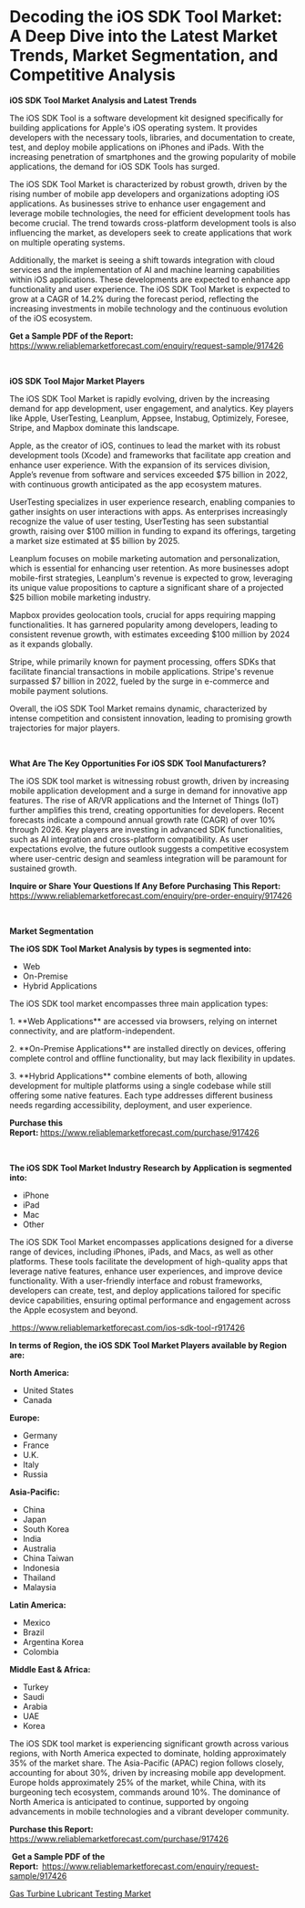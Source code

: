 <p><h1>Decoding the iOS SDK Tool Market: A Deep Dive into the Latest Market Trends, Market Segmentation, and Competitive Analysis</h1></p><p><strong>iOS SDK Tool Market Analysis and Latest Trends</strong></p>
<p><p>The iOS SDK Tool is a software development kit designed specifically for building applications for Apple's iOS operating system. It provides developers with the necessary tools, libraries, and documentation to create, test, and deploy mobile applications on iPhones and iPads. With the increasing penetration of smartphones and the growing popularity of mobile applications, the demand for iOS SDK Tools has surged.</p><p>The iOS SDK Tool Market is characterized by robust growth, driven by the rising number of mobile app developers and organizations adopting iOS applications. As businesses strive to enhance user engagement and leverage mobile technologies, the need for efficient development tools has become crucial. The trend towards cross-platform development tools is also influencing the market, as developers seek to create applications that work on multiple operating systems.</p><p>Additionally, the market is seeing a shift towards integration with cloud services and the implementation of AI and machine learning capabilities within iOS applications. These developments are expected to enhance app functionality and user experience. The iOS SDK Tool Market is expected to grow at a CAGR of 14.2% during the forecast period, reflecting the increasing investments in mobile technology and the continuous evolution of the iOS ecosystem.</p></p>
<p><strong>Get a Sample PDF of the Report:&nbsp;</strong> <a href="https://www.reliablemarketforecast.com/enquiry/request-sample/917426?utm_campaign=3283&utm_medium=2&utm_source=Github&utm_content=ia&utm_term=07032025&utm_id=ios-sdk-tool">https://www.reliablemarketforecast.com/enquiry/request-sample/917426</a></p>
<p>&nbsp;</p>
<p><strong>iOS SDK Tool Major Market Players</strong></p>
<p><p>The iOS SDK Tool Market is rapidly evolving, driven by the increasing demand for app development, user engagement, and analytics. Key players like Apple, UserTesting, Leanplum, Appsee, Instabug, Optimizely, Foresee, Stripe, and Mapbox dominate this landscape.</p><p>Apple, as the creator of iOS, continues to lead the market with its robust development tools (Xcode) and frameworks that facilitate app creation and enhance user experience. With the expansion of its services division, Apple’s revenue from software and services exceeded $75 billion in 2022, with continuous growth anticipated as the app ecosystem matures.</p><p>UserTesting specializes in user experience research, enabling companies to gather insights on user interactions with apps. As enterprises increasingly recognize the value of user testing, UserTesting has seen substantial growth, raising over $100 million in funding to expand its offerings, targeting a market size estimated at $5 billion by 2025.</p><p>Leanplum focuses on mobile marketing automation and personalization, which is essential for enhancing user retention. As more businesses adopt mobile-first strategies, Leanplum's revenue is expected to grow, leveraging its unique value propositions to capture a significant share of a projected $25 billion mobile marketing industry.</p><p>Mapbox provides geolocation tools, crucial for apps requiring mapping functionalities. It has garnered popularity among developers, leading to consistent revenue growth, with estimates exceeding $100 million by 2024 as it expands globally.</p><p>Stripe, while primarily known for payment processing, offers SDKs that facilitate financial transactions in mobile applications. Stripe's revenue surpassed $7 billion in 2022, fueled by the surge in e-commerce and mobile payment solutions.</p><p>Overall, the iOS SDK Tool Market remains dynamic, characterized by intense competition and consistent innovation, leading to promising growth trajectories for major players.</p></p>
<p>&nbsp;</p>
<p><strong>What Are The Key Opportunities For iOS SDK Tool Manufacturers?</strong></p>
<p><p>The iOS SDK tool market is witnessing robust growth, driven by increasing mobile application development and a surge in demand for innovative app features. The rise of AR/VR applications and the Internet of Things (IoT) further amplifies this trend, creating opportunities for developers. Recent forecasts indicate a compound annual growth rate (CAGR) of over 10% through 2026. Key players are investing in advanced SDK functionalities, such as AI integration and cross-platform compatibility. As user expectations evolve, the future outlook suggests a competitive ecosystem where user-centric design and seamless integration will be paramount for sustained growth.</p></p>
<p><strong>Inquire or Share Your Questions If Any Before Purchasing This Report:</strong> <a href="https://www.reliablemarketforecast.com/enquiry/pre-order-enquiry/917426?utm_campaign=3283&utm_medium=2&utm_source=Github&utm_content=ia&utm_term=07032025&utm_id=ios-sdk-tool">https://www.reliablemarketforecast.com/enquiry/pre-order-enquiry/917426</a></p>
<p>&nbsp;</p>
<p><strong>Market Segmentation</strong></p>
<p><strong>The iOS SDK Tool Market Analysis by types is segmented into:</strong></p>
<p><ul><li>Web</li><li>On-Premise</li><li>Hybrid Applications</li></ul></p>
<p><p>The iOS SDK tool market encompasses three main application types: </p><p>1. **Web Applications** are accessed via browsers, relying on internet connectivity, and are platform-independent.</p><p>2. **On-Premise Applications** are installed directly on devices, offering complete control and offline functionality, but may lack flexibility in updates.</p><p>3. **Hybrid Applications** combine elements of both, allowing development for multiple platforms using a single codebase while still offering some native features. Each type addresses different business needs regarding accessibility, deployment, and user experience.</p></p>
<p><strong>Purchase this Report:&nbsp;</strong><a href="https://www.reliablemarketforecast.com/purchase/917426?utm_campaign=3283&utm_medium=2&utm_source=Github&utm_content=ia&utm_term=07032025&utm_id=ios-sdk-tool">https://www.reliablemarketforecast.com/purchase/917426</a></p>
<p>&nbsp;</p>
<p><strong>The iOS SDK Tool Market Industry Research by Application is segmented into:</strong></p>
<p><ul><li>iPhone</li><li>iPad</li><li>Mac</li><li>Other</li></ul></p>
<p><p>The iOS SDK Tool Market encompasses applications designed for a diverse range of devices, including iPhones, iPads, and Macs, as well as other platforms. These tools facilitate the development of high-quality apps that leverage native features, enhance user experiences, and improve device functionality. With a user-friendly interface and robust frameworks, developers can create, test, and deploy applications tailored for specific device capabilities, ensuring optimal performance and engagement across the Apple ecosystem and beyond.</p></p>
<p><a href="https://www.reliablemarketforecast.com/ios-sdk-tool-r917426?utm_campaign=3283&utm_medium=2&utm_source=Github&utm_content=ia&utm_term=07032025&utm_id=ios-sdk-tool">&nbsp;https://www.reliablemarketforecast.com/ios-sdk-tool-r917426</a></p>
<p><strong>In terms of Region, the iOS SDK Tool Market Players available by Region are:</strong></p>
<p>
    <p> <strong> North America: </strong>
        <ul>
            <li>United States</li>
            <li>Canada</li>
        </ul>
        </p> 
    <p> <strong> Europe: </strong>
        <ul>
            <li>Germany</li>
            <li>France</li>
            <li>U.K.</li>
            <li>Italy</li>
            <li>Russia</li>
        </ul>
        </p> 
    <p> <strong> Asia-Pacific: </strong>
        <ul>
            <li>China</li>
            <li>Japan</li>
            <li>South Korea</li>
            <li>India</li>
            <li>Australia</li>
            <li>China Taiwan</li>
            <li>Indonesia</li>
            <li>Thailand</li>
            <li>Malaysia</li>
        </ul>
        </p> 
    <p> <strong> Latin America: </strong>
        <ul>
            <li>Mexico</li>
            <li>Brazil</li>
            <li>Argentina Korea</li>
            <li>Colombia</li>
        </ul>
        </p> 
    <p> <strong> Middle East & Africa: </strong>
        <ul>
            <li>Turkey</li>
            <li>Saudi</li>
            <li>Arabia</li>
            <li>UAE</li>
            <li>Korea</li>
        </ul>
    </p>
    </p>
<p><p>The iOS SDK tool market is experiencing significant growth across various regions, with North America expected to dominate, holding approximately 35% of the market share. The Asia-Pacific (APAC) region follows closely, accounting for about 30%, driven by increasing mobile app development. Europe holds approximately 25% of the market, while China, with its burgeoning tech ecosystem, commands around 10%. The dominance of North America is anticipated to continue, supported by ongoing advancements in mobile technologies and a vibrant developer community.</p></p>
<p><strong>Purchase this Report: </strong><a href="https://www.reliablemarketforecast.com/purchase/917426?utm_campaign=3283&utm_medium=2&utm_source=Github&utm_content=ia&utm_term=07032025&utm_id=ios-sdk-tool">https://www.reliablemarketforecast.com/purchase/917426</a></p>
<p>&nbsp;<strong>Get a Sample PDF of the Report:&nbsp;&nbsp;</strong><a href="https://www.reliablemarketforecast.com/enquiry/request-sample/917426?utm_campaign=3283&utm_medium=2&utm_source=Github&utm_content=ia&utm_term=07032025&utm_id=ios-sdk-tool">https://www.reliablemarketforecast.com/enquiry/request-sample/917426</a></p>
<p><strong></strong></p>
<p><p><a href="https://github.com/salodipura00/Market-Research-Report-List-1/blob/main/gas-turbine-lubricant-testing-market.md?utm_campaign=3283&utm_medium=2&utm_source=Github&utm_content=ia&utm_term=07032025&utm_id=ios-sdk-tool">Gas Turbine Lubricant Testing Market</a></p></p>